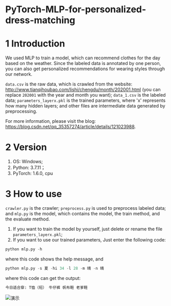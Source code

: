 # PyTorch-MLP-for-personalized-dress-matching

# 1 Introduction

We used MLP to train a model, which can recommend clothes for the day based on the weather. Since the labeled data is annotated by one person, you can also get personalized recommendations for wearing styles through our network.

`data.csv` is the raw data, which is crawled from the website: http://www.tianqihoubao.com/lishi/chengdu/month/202001.html (you can replace `202001` with the year and month you want); `data_1.csv` is the labeled data; `parameters_layerx.pkl` is the trained parameters, where 'x' represents how many hidden layers; and other files are intermediate data generated by preprocessing.

For more information, please visit the blog: https://blog.csdn.net/qq_35357274/article/details/121023988.

# 2 Version
1. OS: Windows;
2. Python: 3.7.11；
3. PyTorch: 1.6.0, cpu

# 3 How to use

`crawler.py` is the crawler; `preprocess.py` is used to preprocess labeled data; and `mlp.py` is the model, which contains the model, the train method, and the evaluate method.

1. If you want to train the model by yourself, just delete or rename the file `parameters_layerx.pkl`;
2. If you want to use our trained parameters, Just enter the following code:

```python
python mlp.py -h
```
where this code shows the help message, and
```python
python mlp.py -s 夏 -hi 34 -l 28 -m 晴 -n 晴
```
where this code can get the output:
```python
今日适合穿: T恤（短） 牛仔裤 帆布鞋 老爹鞋
```
![演示](https://user-images.githubusercontent.com/49380927/139265307-40822802-fd7a-42bc-a2af-29570c696494.gif)


